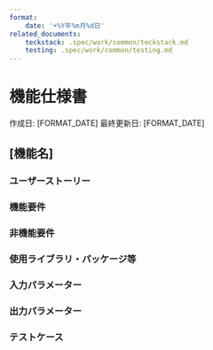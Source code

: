 ```yaml
---
format:
    date: '+%Y年%m月%d日'
related_documents:
    teckstack: .spec/work/common/teckstack.md
    testing: .spec/work/common/testing.md
---
```


<!-- 重要: 必ず関連するドキュメントを読み込むこと -->

# 機能仕様書

作成日: [FORMAT_DATE] 最終更新日: [FORMAT_DATE]

## [機能名]

<!-- 
Example

## [機能名]

### ユーザーストーリー

xxxxxxxxxxxxxxxxxxxxx

### 機能要件

- aaa
- bbb
- ccc

### 非機能要件

- aaa
- bbb
- ccc

### テストケース

- aaa
- bbb
- ccc

## [機能名]

### ユーザーストーリー

xxxxxxxxxxxxxxxxxxxxx

### 機能要件

- aaa
- bbb
- ccc

### 非機能要件

- aaa
- bbb
- ccc

### テストケース

- aaa
- bbb
- ccc

...
-->

### ユーザーストーリー

<!-- この機能を実現する価値を記述する -->

### 機能要件

<!-- この機能に必要な要件を箇条書きで記述する -->

### 非機能要件

<!-- この機能に必要な要件を箇条書きで記述する -->

### 使用ライブラリ・パッケージ等

<!-- この機能で使用するライブラリ・パッケージを記述する -->

### 入力パラメーター

<!-- この機能に必要な入力パラメーターを定義する -->

### 出力パラメーター

<!-- この機能に必要な出力パラメーターを定義する -->

### テストケース

<!-- テストケースを箇条書きで記述する。エッジケースなども記述して網羅的にテストを行えるようにする -->
